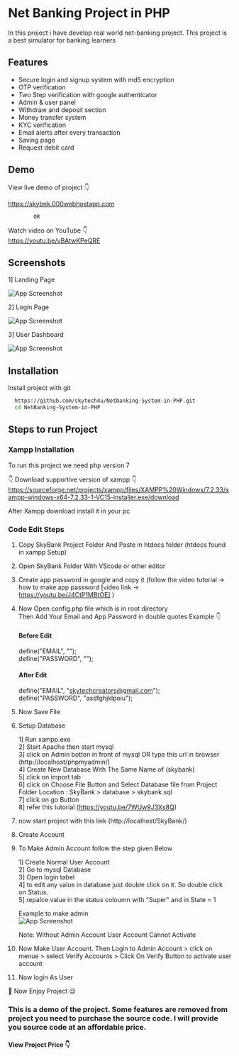 
# Net Banking Project in PHP

In this project i have develop real world net-banking project. This project is a best simulator for banking learners

## Features

- Secure login and signup system with md5 encryption
- OTP verification 
- Two Step verification with google authenticator
- Admin & user panel
- Withdraw and deposit section
- Money transfer system
- KYC verification
- Email alerts after every transaction
- Saving page
- Request debit card 

## Demo

View live demo of project 👇

https://skybnk.000webhostapp.com  
            
            OR 
Watch video on YouTube 👇   
https://youtu.be/vBAtwKPeQRE
## Screenshots
1] Landing Page

![App Screenshot](https://snz04pap001files.storage.live.com/y4mcbB45J1Cfo_gbycBtEd1ROyyiBkCcvGtauG4jEl73Im7MNK0YUN8mOq0D7_QYSIdmvB24I1dlv5aC7N9GA3QAVuknEy-tGJbXaJhKK6wt0PzGK8HGPqOX7jRbannujpzmiiKXpA9O3ETaUWm9fPWDjSHMLx23WrYGhCER4WljnObUl3BpPaJdFVgFEFbl_1yI3vxb6tROZKhX89pXH_xIRpcK7wQ4x1Sveerp3NGMRU?encodeFailures=1&width=1280&height=641)

2] Login Page

![App Screenshot](https://snz04pap001files.storage.live.com/y4plljitO_KE0UxmM_m0ZasUAgY_W8JekPIzlC5HCWL2oFU4U1iO0mz5hxUyToPtrfthTGjr-X94iXO3CPdWhoTJH4WEgCUvwJUxd2mgPmCbeQmCQHuh0y7JNhjFOh1UtsM__E6k1aq8DrcANwqrsb_6caj5S1xCrgziNT0SELxu6dYcq9add8L2_-ZCc5R-iWgj0viu6z_4a6-lP1yimUx3evTiuSPRQO7oDOw_G7UmO4/Screenshot%202022-07-12%20225204.jpg?psid=1&width=1920&height=881)

3] User Dashboard

![App Screenshot](https://snz04pap001files.storage.live.com/y4plljitO_KE0UxmM_m0ZasUAgY_W8JekPIzlC5HCWL2oFU4U1iO0mz5hxUyToPtrfthTGjr-X94iXO3CPdWhoTJH4WEgCUvwJUxd2mgPmCbeQmCQHuh0y7JNhjFOh1UtsM__E6k1aq8DrcANwqrsb_6caj5S1xCrgziNT0SELxu6dYcq9add8L2_-ZCc5R-iWgj0viu6z_4a6-lP1yimUx3evTiuSPRQO7oDOw_G7UmO4/Screenshot%202022-07-12%20225204.jpg?psid=1&width=1920&height=881)

## Installation

Install project with git

```bash
  https://github.com/skytech4u/Netbanking-System-in-PHP.git
  cd NetBanking-System-in-PHP
```
## Steps to run Project 

### Xampp Installation
To run this project we need php version 7  

👇 Download supportive version of xampp 👇  
https://sourceforge.net/projects/xampp/files/XAMPP%20Windows/7.2.33/xampp-windows-x64-7.2.33-1-VC15-installer.exe/download

After Xampp download install it in your pc

### Code Edit Steps  
1. Copy SkyBank Project Folder And Paste in htdocs folder (htdocs found in xampp Setup)  
2. Open SkyBank Folder With VScode or other editor   
3. Create app password in google and copy it (follow the video tutorial -> how to make app password [video link -> https://youtu.be/J4CtP1MBtOE] )  
4. Now Open config.php file which is in root directory     
    Then Add Your Email and App Password in double quotes
    Example 👇
    #### Before Edit
    define("EMAIL", "");  
    define("PASSWORD", "");

    #### After Edit
    define("EMAIL", "skytechcreators@gmail.com");  
    define("PASSWORD", "asdfghjklpoiu");
   
   

5. Now Save File

 
6. Setup Database  

    1] Run xampp.exe  
    2] Start Apache then start mysql  
    3] click on Admin botton in front of mysql OR  type this url in browser (http://localhost/phpmyadmin/)  
    4] Create New Database With The Same Name of (skybank)  
    5] click on import tab  
    6] click on Choose File Button and Select Database file from Project Folder Location : SkyBank > database > skybank.sql  
    7] click on go Button  
    8] refer this tutorial (https://youtu.be/7WUw9J3Xs8Q)  


7. now start project with this link (http://localhost/SkyBank/)  
8. Create Account  
9. To Make Admin Account follow the step given Below  

    1] Create Normal User Account  
    2] Go to mysql Database   
    3] Open login tabel  
    4] to edit any value in database just double click on it. So double click on Status.  
    5] repalce value in the status coloumn with "Super" and in State = 1   

    Example to make admin  
    ![App Screenshot](https://raw.githubusercontent.com/digambar2002/image-hosting/main/dsfile.jpg)

    Note: Without Admin Account User Account Cannot Activate  

10. Now Make User Account. Then Login to Admin Account > click on menue > select Verify Accounts > Click On Verify Button to activate user account
11. Now login As User    

🎉 Now Enjoy Project 😉  

### This is a demo of the project. Some features are removed from project you need to purchase the source code. I will provide you source code at an affordable price. 
#### View Project Price 👇
